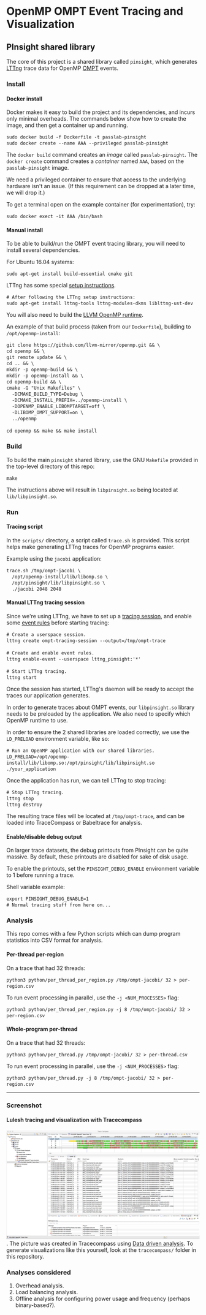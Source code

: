 # OpenMP OMPT Event Tracing and Visualization

## PInsight shared library

The core of this project is a shared library called `pinsight`, which generates [LTTng][lttng] trace data for OpenMP [OMPT][ompt] events.

   [lttng]: https://lttng.org
   [ompt]: https://www.openmp.org/wp-content/uploads/ompt-tr.pdf

### Install

#### Docker install

Docker makes it easy to build the project and its dependencies, and incurs only minimal overheads.
The commands below show how to create the image, and then get a container up and running.

    sudo docker build -f Dockerfile -t passlab-pinsight
    sudo docker create --name AAA --privileged passlab-pinsight

The `docker build` command creates an *image* called `passlab-pinsight`.
The `docker create` command creates a *container* named `AAA`, based on the `passlab-pinsight` image.

We need a privileged container to ensure that access to the underlying hardware isn't an issue.
(If this requirement can be dropped at a later time, we will drop it.)

To get a terminal open on the example container (for experimentation), try:

    sudo docker exect -it AAA /bin/bash


#### Manual install

To be able to build/run the OMPT event tracing library, you will need to install several dependencies.

For Ubuntu 16.04 systems:

    sudo apt-get install build-essential cmake git

LTTng has some special [setup instructions][lttng-install].

   [lttng-install]: https://lttng.org/docs/v2.10/#doc-installing-lttng

    # After following the LTTng setup instructions:
    sudo apt-get install lttng-tools lttng-modules-dkms liblttng-ust-dev

You will also need to build the [LLVM OpenMP runtime][llvm-openmp].

An example of that build process (taken from our `Dockerfile`), building to `/opt/openmp-install`:

    git clone https://github.com/llvm-mirror/openmp.git && \
    cd openmp && \
    git remote update && \
    cd .. && \
    mkdir -p openmp-build && \
    mkdir -p openmp-install && \
    cd openmp-build && \
    cmake -G "Unix Makefiles" \
      -DCMAKE_BUILD_TYPE=Debug \
      -DCMAKE_INSTALL_PREFIX=../openmp-install \
      -DOPENMP_ENABLE_LIBOMPTARGET=off \
      -DLIBOMP_OMPT_SUPPORT=on \
      ../openmp

    cd openmp && make && make install

   [llvm-openmp]: https://github.com/llvm-mirror/openmp


### Build

To build the main `pinsight` shared library, use the GNU `Makefile` provided in the top-level directory of this repo:

    make

The instructions above will result in `libpinsight.so` being located at `lib/libpinsight.so`.


### Run

#### Tracing script

In the `scripts/` directory, a script called `trace.sh` is provided.
This script helps make generating LTTng traces for OpenMP programs easier.

Example using the `jacobi` application:

    trace.sh /tmp/ompt-jacobi \
      /opt/openmp-install/lib/libomp.so \
      /opt/pinsight/lib/libpinsight.so \
      ./jacobi 2048 2048


#### Manual LTTng tracing session

Since we're using LTTng, we have to set up a [tracing session][lttng-tracing-session], and enable some [event rules][lttng-event-rules] before starting tracing:

   [lttng-tracing-session]: https://lttng.org/docs/v2.10/#doc-tracing-session
   [lttng-event-rules]: https://lttng.org/docs/v2.10/#doc-event

    # Create a userspace session.
    lttng create ompt-tracing-session --output=/tmp/ompt-trace

    # Create and enable event rules.
    lttng enable-event --userspace lttng_pinsight:'*'

    # Start LTTng tracing.
    lttng start

Once the session has started, LTTng's daemon will be ready to accept the traces our application generates.

In order to generate traces about OMPT events, our `libpinsight.so` library needs to be preloaded by the application.
We also need to specify which OpenMP runtime to use.

In order to ensure the 2 shared libraries are loaded correctly, we use the `LD_PRELOAD` environment variable, like so:

    # Run an OpenMP application with our shared libraries.
    LD_PRELOAD=/opt/openmp-install/lib/libomp.so:/opt/pinsight/lib/libpinsight.so ./your_application

Once the application has run, we can tell LTTng to stop tracing:

    # Stop LTTng tracing.
    lttng stop
    lttng destroy

The resulting trace files will be located at `/tmp/ompt-trace`, and can be loaded into TraceCompass or Babeltrace for analysis.

#### Enable/disable debug output

On larger trace datasets, the debug printouts from PInsight can be quite massive.
By default, these printouts are disabled for sake of disk usage.

To enable the printouts, set the `PINSIGHT_DEBUG_ENABLE` environment variable to 1 before running a trace.

Shell variable example:

    export PINSIGHT_DEBUG_ENABLE=1
    # Normal tracing stuff from here on...

### Analysis

This repo comes with a few Python scripts which can dump program statistics into CSV format for analysis.

#### Per-thread per-region

On a trace that had 32 threads:

    python3 python/per_thread_per_region.py /tmp/ompt-jacobi/ 32 > per-region.csv

To run event processing in parallel, use the `-j <NUM_PROCESSES>` flag:

    python3 python/per_thread_per_region.py -j 8 /tmp/ompt-jacobi/ 32 > per-region.csv

#### Whole-program per-thread

On a trace that had 32 threads:

    python3 python/per_thread.py /tmp/ompt-jacobi/ 32 > per-thread.csv

To run event processing in parallel, use the `-j <NUM_PROCESSES>` flag:

    python3 python/per_thread.py -j 8 /tmp/ompt-jacobi/ 32 > per-region.csv


-----

### Screenshot

#### Lulesh tracing and visualization with Tracecompass
 ![Lulesh tracing and visualization with Tracecompass](doc/OMPT_LTTng_TraceCompass.png). The picture was created in Tracecompass using [Data driven analysis](
 http://archive.eclipse.org/tracecompass/doc/stable/org.eclipse.tracecompass.doc.user/Data-driven-analysis.html#Data_driven_analysis). To generate visualizations like this yourself, look at the `tracecompass/` folder in this repository.


### Analyses considered

 1. Overhead analysis.
 1. Load balancing analysis.
 1. Offline analysis for configuring power usage and frequency (perhaps binary-based?).
